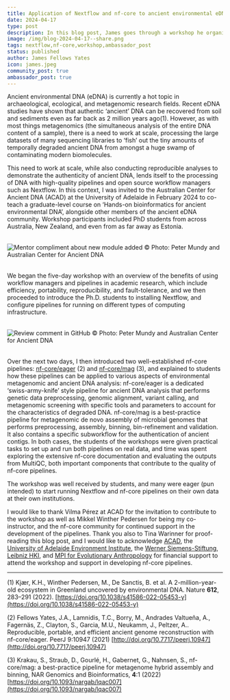 ```yaml
---
title: Application of Nextflow and nf-core to ancient environmental eDNA
date: 2024-04-17
type: post
description: In this blog post, James goes through a workshop he organized to demonstrate the efficiency and reproducibility Nextflow and nf-core can bring to analyze ancient environmental DNA.
image: /img/blog-2024-04-17--share.png
tags: nextflow,nf-core,workshop,ambassador_post
status: published
author: James Fellows Yates
icon: james.jpeg
community_post: true
ambassador_post: true
---
```


Ancient environmental DNA (eDNA) is currently a hot topic in archaeological, ecological, and metagenomic research fields. Recent eDNA studies have shown that authentic ‘ancient’ DNA can be recovered from soil and sediments even as far back as 2 million years ago(1). However, as with most things metagenomics (the simultaneous analysis of the entire DNA content of a sample), there is a need to work at scale, processing the large datasets of many sequencing libraries to ‘fish’ out the tiny amounts of temporally degraded ancient DNA from amongst a huge swamp of contaminating modern biomolecules.

<!-- end-archive-description -->

This need to work at scale, while also conducting reproducible analyses to demonstrate the authenticity of ancient DNA, lends itself to the processing of DNA with high-quality pipelines and open source workflow managers such as Nextflow. In this context, I was invited to the Australian Center for Ancient DNA (ACAD) at the University of Adelaide in February 2024 to co-teach a graduate-level course on ‘Hands-on bioinformatics for ancient environmental DNA’, alongside other members of the ancient eDNA community. Workshop participants included PhD students from across Australia, New Zealand, and even from as far away as Estonia.

<div style="margin-top: 2rem; margin-bottom: 2rem;">
    <img src="/img/blog-2024-04-17-img1a.jpg" alt="Mentor compliment about new module added" />
    © Photo: Peter Mundy and Australian Center for Ancient DNA
</div>

We began the five-day workshop with an overview of the benefits of using workflow managers and pipelines in academic research, which include efficiency, portability, reproducibility, and fault-tolerance, and we then proceeded to introduce the Ph.D. students to installing Nextflow, and configure pipelines for running on different types of computing infrastructure.

<div style="margin-top: 2rem; margin-bottom: 2rem;">
    <img src="/img/blog-2024-04-17-img1b.jpg" alt="Review comment in GitHub" />
    © Photo: Peter Mundy and Australian Center for Ancient DNA
</div>

Over the next two days, I then introduced two well-established nf-core pipelines: [nf-core/eager](https://nf-co.re/eager) (2) and [nf-core/mag](https://nf-co.re/mag) (3), and explained to students how these pipelines can be applied to various aspects of environmental metagenomic and ancient DNA analysis:
nf-core/eager is a dedicated ‘swiss-army-knife’ style pipeline for ancient DNA analysis that performs genetic data preprocessing, genomic alignment, variant calling, and metagenomic screening with specific tools and parameters to account for the characteristics of degraded DNA.
nf-core/mag is a best-practice pipeline for metagenomic de novo assembly of microbial genomes that performs preprocessing, assembly, binning, bin-refinement and validation. It also contains a specific subworkflow for the authentication of ancient contigs.
In both cases, the students of the workshops were given practical tasks to set up and run both pipelines on real data, and time was spent exploring the extensive nf-core documentation and evaluating the outputs from MultiQC, both important components that contribute to the quality of nf-core pipelines.

The workshop was well received by students, and many were eager (pun intended) to start running Nextflow and nf-core pipelines on their own data at their own institutions.

I would like to thank Vilma Pérez at ACAD for the invitation to contribute to the workshop as well as Mikkel Winther Pedersen for being my co-instructor, and the nf-core community for continued support in the development of the pipelines. Thank you also to Tina Warinner for proof-reading this blog post, and I would like to acknowledge [ACAD](https://www.adelaide.edu.au/acad/), the [University of Adelaide Environment Institute](https://www.adelaide.edu.au/environment/), the [Werner Siemens-Stiftung](https://www.wernersiemens-stiftung.ch/), [Leibniz HKI](https://www.leibniz-hki.de/), and [MPI for Evolutionary Anthropology](https://www.eva.mpg.de) for financial support to attend the workshop and support in developing nf-core pipelines.

---

(1) Kjær, K.H., Winther Pedersen, M., De Sanctis, B. et al. A 2-million-year-old ecosystem in Greenland uncovered by environmental DNA. Nature **612**, 283–291 (2022). [https://doi.org/10.1038/s41586-022-05453-y](https://doi.org/10.1038/s41586-022-05453-y)

(2) Fellows Yates, J.A., Lamnidis, T.C., Borry, M., Andrades Valtueña, A., Fagernäs, Z., Clayton, S., Garcia, M.U., Neukamm, J., Peltzer, A.. Reproducible, portable, and efficient ancient genome reconstruction with nf-core/eager. PeerJ 9:10947 (2021) [http://doi.org/10.7717/peerj.10947](http://doi.org/10.7717/peerj.10947)

(3) Krakau, S., Straub, D., Gourlé, H., Gabernet, G., Nahnsen, S., nf-core/mag: a best-practice pipeline for metagenome hybrid assembly and binning, NAR Genomics and Bioinformatics, **4**:1 (2022) [https://doi.org/10.1093/nargab/lqac007](https://doi.org/10.1093/nargab/lqac007)

